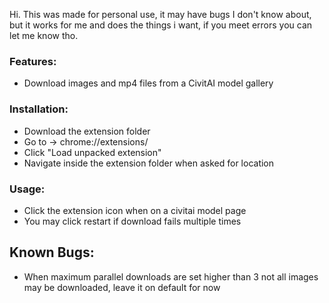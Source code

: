 Hi. This was made for personal use, it may have bugs I don't know about, but it works for me and does the things i want, if you meet errors you can let me know tho.

### Features:
- Download images and mp4 files from a CivitAI model gallery
  
### Installation:
* Download the extension folder
* Go to -> chrome://extensions/
* Click "Load unpacked extension"
* Navigate inside the extension folder when asked for location

### Usage:
- Click the extension icon when on a civitai model page
- You may click restart if download fails multiple times


## Known Bugs:
- When maximum parallel downloads are set higher than 3 not all images may be downloaded, leave it on default for now
